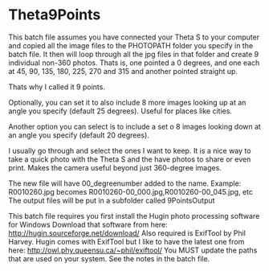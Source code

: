 # Theta9Points

This batch file assumes you have connected your Theta S to your computer and copied all the image files to 
the PHOTOPATH folder you specify in the batch file. It then will loop through all the jpg files in that folder and create 9 individual non-360 photos.
Thats is, one pointed a 0 degrees, and one each at 45, 90, 135, 180, 225, 270 and 315 and another pointed straight up. 

Thats why I called it 9 points.

Optionally, you can set it to also include 8 more images looking up at an angle you specify (default 25 degrees). Useful for places like cities.

Another option you can select is to include a set o 8 images looking down at an angle you specify (default 20 degrees).

I usually go through and select the ones I want to keep. It is a nice way to take a quick photo with the Theta S and the have photos to share or even print.
Makes the camera useful beyond just 360-degree images.

The new file will have 00_degreenumber added to the name. Example: R0010260.jpg becomes R0010260-00_000.jpg,R0010260-00_045.jpg, etc
The output files will be put in a subfolder called 9PointsOutput

This batch file requires you first install the Hugin photo processing software for Windows
Download that software from here: http://hugin.sourceforge.net/download/
Also required is ExifTool by Phil Harvey. Hugin comes with ExifTool but I like to have the latest one from here:
http://owl.phy.queensu.ca/~phil/exiftool/
You MUST update the paths that are used on your system. See the notes in the batch file.